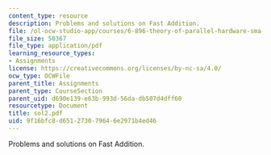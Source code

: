 ```yaml
---
content_type: resource
description: Problems and solutions on Fast Addition.
file: /ol-ocw-studio-app/courses/6-896-theory-of-parallel-hardware-sma-5511-spring-2004/9f16bfc8d651273079646e2971b4ed46_sol2.pdf
file_size: 50367
file_type: application/pdf
learning_resource_types:
- Assignments
license: https://creativecommons.org/licenses/by-nc-sa/4.0/
ocw_type: OCWFile
parent_title: Assignments
parent_type: CourseSection
parent_uid: d690e139-e63b-993d-56da-db507d4dff60
resourcetype: Document
title: sol2.pdf
uid: 9f16bfc8-d651-2730-7964-6e2971b4ed46
---
```

Problems and solutions on Fast Addition.